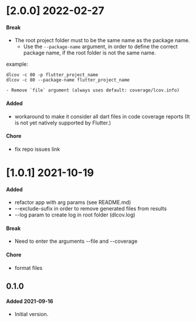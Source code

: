 # [2.0.0] 2022-02-27

#### Break
- The root project folder must to be the same name as the package name.
    - Use the `--package-name` argument, in order to define the correct package name, if the root folder is not the same name.

example:
```shell
dlcov -c 80 -p flutter_project_name
dlcov -c 80 --package-name flutter_project_name

- Remove `file` argument (always uses default: coverage/lcov.info)
```
#### Added
- workaround to make it consider all dart files in code coverage reports (It is not yet natively supported by Flutter.)
#### Chore
- fix repo issues link

# [1.0.1] 2021-10-19
#### Added
- refactor app with arg params (see README.md)
- --exclude-sufix in order to remove generated files from results
- --log param to create log in root folder (dlcov.log)
#### Break
- Need to enter the arguments --file and --coverage
#### Chore
- format files


## 0.1.0
#### Added 2021-09-16
- Initial version.
